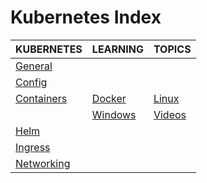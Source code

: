 # Kubernetes Index

|KUBERNETES|LEARNING|TOPICS|
|---|---|---|
|[General](infrastructure/kubernetes/kubernetes-general)|||
|[Config](infrastructure/kubernetes/kubernetes-config)|||
|[Containers](infrastructure/kubernetes/kubernetes-containers)|[Docker](infrastructure/kubernetes/kubernetes-containers#docker)|[Linux](infrastructure/kubernetes/kubernetes-containers#linux)|
||[Windows](infrastructure/kubernetes/kubernetes-containers#windows)|[Videos](infrastructure/kubernetes/kubernetes-containers#videos)|
|[Helm](infrastructure/kubernetes/kubernetes-helm)|||
|[Ingress](infrastructure/kubernetes/kubernetes-ingress)|||
|[Networking](infrastructure/kubernetes/kubernetes-networking)||

